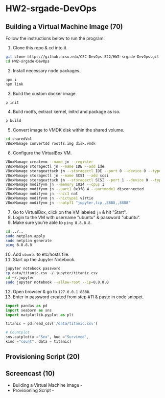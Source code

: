 # HW2-srgade-DevOps
## Building a Virtual Machine Image (70)
Follow the instructions below to run the program:
1. Clone this repo & cd into it.
``` bash
git clone https://github.ncsu.edu/CSC-DevOps-S22/HW2-srgade-DevOps.git
cd HW2-srgade-DevOps
```
2. Install necessary node packages.
``` bash
npm i
npm link
```
3. Build the custom docker image.
``` bash
p init
```
4. Build rootfs, extract kernel, initrd and package as iso.
``` bash
p build
```
5. Convert image to VMDK disk within the shared volume.
``` bash
cd sharedVol
VBoxManage convertdd rootfs.img disk.vmdk
```
6. Configure the VirtualBox VM.
``` bash
VBoxManage createvm --name jn --register
VBoxManage storagectl jn --name IDE --add ide
VBoxManage storageattach jn --storagectl IDE --port 0 --device 0 --type dvddrive --medium jn.iso
VBoxManage storagectl jn --name SCSI --add scsi
VBoxManage storageattach jn --storagectl SCSI --port 1 --device 0 --type hdd --medium disk.vmdk
VBoxManage modifyvm jn --memory 1024 --cpus 1
VBoxManage modifyvm jn --uart1 0x3f8 4 --uartmode1 disconnected
VBoxManage modifyvm jn --nic1 nat
VBoxManage modifyvm jn --nictype1 virtio
VBoxManage modifyvm jn --natpf1 "jupyter,tcp,,8888,,8888"
```
7. Go to VirtualBox, click on the VM labeled `jn` & hit "Start".
8. Login to the VM with username "ubuntu" & password "ubuntu".
9. Make sure you're able to `ping 8.8.8.8`.
``` bash
cd ../..
sudo netplan apply
sudo netplan generate
ping 8.8.8.8
```
10. Add `ubuntu` to etc/hosts file.
11. Start up the Jupyter Notebook.
``` bash
jupyter notebook password
cp data/titanic.csv ~/.jupyter/titanic.csv
cd ~/.jupyter
sudo jupyter notebook --allow-root --ip=0.0.0.0
```
12. Open browser & go to `127.0.0.1:8888`.
13. Enter in password created from step #11 & paste in code snippet.
``` python
import pandas as pd
import seaborn as sns
import matplotlib.pyplot as plt

titanic = pd.read_csv('/data/titanic.csv')

# Countplot
sns.catplot(x ="Sex", hue ="Survived",
kind ="count", data = titanic)
```

## Provisioning Script (20)

## Screencast (10)
* Building a Virtual Machine Image - 
* Provisioning Script - 
